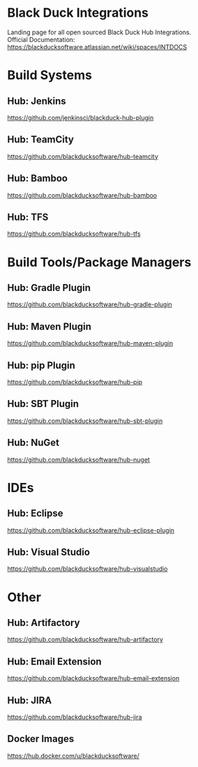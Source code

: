 # Black Duck Integrations
Landing page for all open sourced Black Duck Hub Integrations.  
Official Documentation: https://blackducksoftware.atlassian.net/wiki/spaces/INTDOCS

# Build Systems
## Hub: Jenkins
https://github.com/jenkinsci/blackduck-hub-plugin
## Hub: TeamCity
https://github.com/blackducksoftware/hub-teamcity
## Hub: Bamboo
https://github.com/blackducksoftware/hub-bamboo
## Hub: TFS
https://github.com/blackducksoftware/hub-tfs
# Build Tools/Package Managers
## Hub: Gradle Plugin
https://github.com/blackducksoftware/hub-gradle-plugin
## Hub: Maven Plugin
https://github.com/blackducksoftware/hub-maven-plugin
## Hub: pip Plugin
https://github.com/blackducksoftware/hub-pip
## Hub: SBT Plugin
https://github.com/blackducksoftware/hub-sbt-plugin
## Hub: NuGet
https://github.com/blackducksoftware/hub-nuget
# IDEs
## Hub: Eclipse
https://github.com/blackducksoftware/hub-eclipse-plugin
## Hub: Visual Studio
https://github.com/blackducksoftware/hub-visualstudio
# Other
## Hub: Artifactory
https://github.com/blackducksoftware/hub-artifactory
## Hub: Email Extension
https://github.com/blackducksoftware/hub-email-extension
## Hub: JIRA
https://github.com/blackducksoftware/hub-jira

## Docker Images
https://hub.docker.com/u/blackducksoftware/
